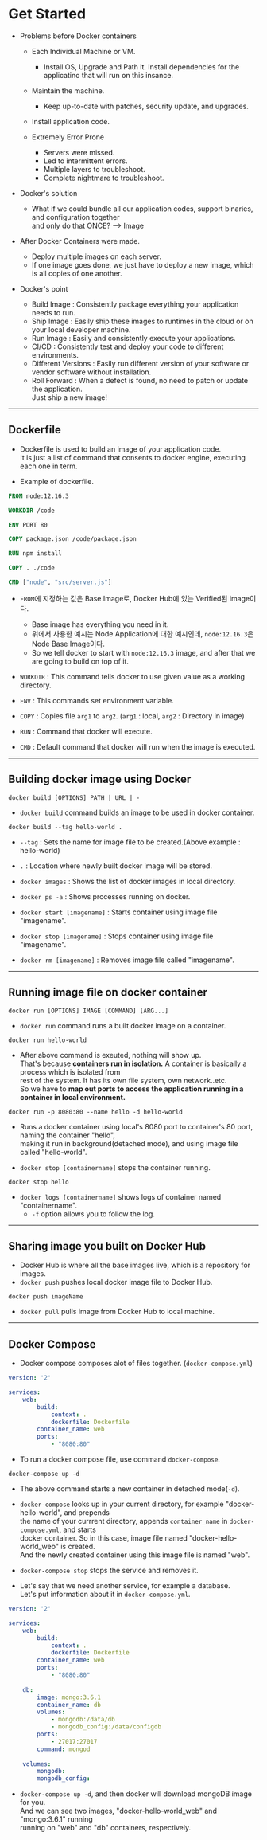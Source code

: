 <h1>Get Started</h1>

* Problems before Docker containers
  * Each Individual Machine or VM.
    * Install OS, Upgrade and Path it. Install dependencies for the applicatino that will run on this insance.
  * Maintain the machine.
    * Keep up-to-date with patches, security update, and upgrades.
  * Install application code.

  * Extremely Error Prone
    * Servers were missed.
    * Led to intermittent errors.
    * Multiple layers to troubleshoot.
    * Complete nightmare to troubleshoot.

* Docker's solution
  * What if we could bundle all our application codes, support binaries, and configuration together   
    and only do that ONCE? --> Image
    
* After Docker Containers were made.
  * Deploy multiple images on each server.
  * If one image goes done, we just have to deploy a new image, which is all copies of one another.

* Docker's point
  * Build Image : Consistently package everything your application needs to run.
  * Ship Image : Easily ship these images to runtimes in the cloud or on your local developer machine.
  * Run Image : Easily and consistently execute your applications.
  * CI/CD : Consistently test and deploy your code to different environments.
  * Different Versions : Easily run different version of your software or vendor software without installation.
  * Roll Forward : When a defect is found, no need to patch or update the application.   
    Just ship a new image!
<hr/>

<h2>Dockerfile</h2>

* Dockerfile is used to build an image of your application code.   
  It is just a list of command that consents to docker engine, executing each one in term.

* Example of dockerfile.
```Dockerfile
FROM node:12.16.3

WORKDIR /code

ENV PORT 80

COPY package.json /code/package.json

RUN npm install

COPY . ./code

CMD ["node", "src/server.js"]
```

* `FROM`에 지정하는 값은 Base Image로, Docker Hub에 있는 Verified된 image이다.
  * Base image has everything you need in it.
  * 위에서 사용한 예시는 Node Application에 대한 예시인데, `node:12.16.3`은 Node Base Image이다.
  * So we tell docker to start with `node:12.16.3` image, and after that we are going to build on top of it.

* `WORKDIR` : This command tells docker to use given value as a working directory.
* `ENV` : This commands set environment variable.
* `COPY` : Copies file `arg1` to `arg2`. (`arg1` : local, `arg2` : Directory in image)
* `RUN` : Command that docker will execute.
* `CMD` : Default command that docker will run when the image is executed.
<hr/>

<h2>Building docker image using Docker</h2>

```
docker build [OPTIONS] PATH | URL | -
```

* `docker build` command builds an image to be used in docker container.
```
docker build --tag hello-world .
```

* `--tag` : Sets the name for image file to be created.(Above example : hello-world)
* `.` : Location where newly built docker image will be stored.

* `docker images` : Shows the list of docker images in local directory.
* `docker ps -a` : Shows processes running on docker.
* `docker start [imagename]` : Starts container using image file "imagename".
* `docker stop [imagename]` : Stops container using image file "imagename".
* `docker rm [imagename]` : Removes image file called "imagename".
<hr/>

<h2>Running image file on docker container</h2>

```
docker run [OPTIONS] IMAGE [COMMAND] [ARG...]
```

* `docker run` command runs a built docker image on a container.
```
docker run hello-world
```

* After above command is exeuted, nothing will show up.   
  That's because __containers run in isolation.__ A container is basically a process which is isolated from   
  rest of the system. It has its own file system, own network..etc.   
  So we have to __map out ports to access the application running in a container in local environment.__   

```
docker run -p 8080:80 --name hello -d hello-world
```

* Runs a docker container using local's 8080 port to container's 80 port, naming the container "hello",   
  making it run in background(detached mode), and using image file called "hello-world".

* `docker stop [containername]` stops the container running.

```
docker stop hello
```

* `docker logs [containername]` shows logs of container named "containername".
  * `-f` option allows you to follow the log.
<hr/>

<h2>Sharing image you built on Docker Hub</h2>

* Docker Hub is where all the base images live, which is a repository for images.
* `docker push` pushes local docker image file to Docker Hub.
```
docker push imageName
```

* `docker pull` pulls image from Docker Hub to local machine.
<hr/>

<h2>Docker Compose</h2>

* Docker compose composes alot of files together. (`docker-compose.yml`)
```yml
version: '2'

services:
    web:
        build:  
            context: .
            dockerfile: Dockerfile
        container_name: web
        ports:
            - "8080:80"
```

* To run a docker compose file, use command `docker-compose`.
```
docker-compose up -d
```

* The above command starts a new container in detached mode(`-d`).   

* `docker-compose` looks up in your current directory, for example "docker-hello-world", and prepends   
  the name of your currrent directory, appends `container_name` in `docker-compose.yml`, and starts   
  docker container. So in this case, image file named "docker-hello-world_web" is created.   
  And the newly created container using this image file is named "web".

* `docker-compose stop` stops the service and removes it.

* Let's say that we need another service, for example a database.   
  Let's put information about it in `docker-compose.yml`.
```yml
version: '2'

services:
    web:
        build:  
            context: .
            dockerfile: Dockerfile
        container_name: web
        ports:
            - "8080:80"
    
    db:
        image: mongo:3.6.1
        container_name: db
        volumes:
            - mongodb:/data/db
            - mongodb_config:/data/configdb
        ports:
            - 27017:27017
        command: mongod
    
    volumes:
        mongodb:
        mongodb_config:
```

* `docker-compose up -d`, and then docker will download mongoDB image for you.   
  And we can see two images, "docker-hello-world_web" and "mongo:3.6.1" running   
  running on "web" and "db" containers, respectively.

